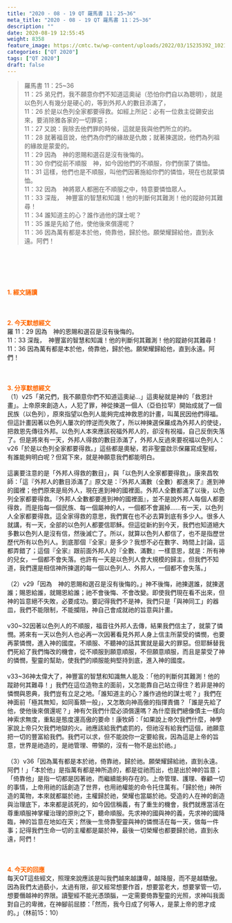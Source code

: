 ```yaml
---
title: "2020 - 08 - 19 QT 羅馬書 11：25~36"
meta_title: "2020 - 08 - 19 QT 羅馬書 11：25~36"
description: ""
date: 2020-08-19 12:55:45
weight: 8358
feature_image: https://cmtc.tw/wp-content/uploads/2022/03/15235392_10211799862337740_180693556567566654_o-1.webp
categories: ["QT 2020"]
tags: ["QT 2020"]
draft: false
---
```


<blockquote>羅馬書 11：25~36<br />
11：25 弟兄們，我不願意你們不知道這奧祕（恐怕你們自以為聰明），就是以色列人有幾分是硬心的，等到外邦人的數目添滿了，<br />
11：26 於是以色列全家都要得救。如經上所記：必有一位救主從錫安出來，要消除雅各家的一切罪惡；<br />
11：27 又說：我除去他們罪的時候，這就是我與他們所立的約。<br />
11：28 就著福音說，他們為你們的緣故是仇敵；就著揀選說，他們為列祖的緣故是蒙愛的。<br />
11：29 因為　神的恩賜和選召是沒有後悔的。<br />
11：30 你們從前不順服　神，如今因他們的不順服，你們倒蒙了憐恤。<br />
11：31 這樣，他們也是不順服，叫他們因著施給你們的憐恤，現在也就蒙憐恤。<br />
11：32 因為　神將眾人都圈在不順服之中，特意要憐恤眾人。<br />
11：33 深哉，　神豐富的智慧和知識！他的判斷何其難測！他的蹤跡何其難尋！<br />
11：34 誰知道主的心？誰作過他的謀士呢？<br />
11：35 誰是先給了他，使他後來償還呢？<br />
11：36 因為萬有都是本於他，倚靠他，歸於他。願榮耀歸給他，直到永遠。阿們！</blockquote><br />
&nbsp;<br />
<br />
&nbsp;<br />
<br />
<span style="color: #ff6600;"><strong>1. </strong><strong>經文誦讀</strong></span><br />
<br />
<span style="color: #ff6600;"><strong> </strong></span><br />
<br />
<span style="color: #ff6600;"><strong>2. 今天默想</strong><strong>經文<br />
</strong></span>羅 11：29 因為　神的恩賜和選召是沒有後悔的。<br />
11：33 深哉，　神豐富的智慧和知識！他的判斷何其難測！他的蹤跡何其難尋！<br />
11：36 因為萬有都是本於他，倚靠他，歸於他。願榮耀歸給他，直到永遠。阿們！<br />
<br />
&nbsp;<br />
<br />
<span style="color: #ff6600;"><strong>3. 分享默想經文<br />
</strong></span>（1）v25「弟兄們，我不願意你們不知道這奧祕…」這奧秘就是神的「救恩計畫」。上帝原來創造人，人犯了罪，神從揀選一個人（亞伯拉罕）開始成就了一個民族（以色列），原來指望以色列人能夠完成神救恩的計畫，叫萬民因他們得福。但這計畫因著以色列人屢次的悖逆而失敗了，所以神揀選保羅成為外邦人的使徒，把救恩先傳往外邦。以色列人本來應該祝福外邦人的，卻沒有祝福，自己反倒失落了。但是將來有一天，外邦人得救的數目添滿了，外邦人反過來要祝福以色列人：v26「於是以色列全家都要得救。」這些都是奧秘，若非聖靈啟示保羅寫成聖經，有誰能夠明白呢？但寫下來，就是神願意我們都能明白。<br />
<br />
這裏要注意的是「外邦人得救的數目」，與「以色列人全家都要得救」。康來昌牧師：「這『外邦人的數目添滿了』原文是：『外邦人滿數（全數）都進來了』進到神的國裡；他們原來是局外人，現在進到神的國裡面。外邦人全數都滿了以後，以色列全家都要得救。『外邦人全數都要進到神的國裡面』，並不是說外邦人每個人都要得救，而是指每一個民族、每一個屬神的人，一個都不會漏掉……有一天，以色列人全家都要得救。這全家得救的意思，我們實在也不必去算到底有多少人。很多人就講，有一天，全部的以色列人都要信耶穌。但這從新約到今天，我們也知道絕大多數以色列人是沒有信，然後滅亡了。所以，就算以色列人都信了，也不是指歷世歷代所有以色列人。到底那個『全家』是多少？我想不必在數字、時間上討論，這都弄錯了；這個『全家』跟前面外邦人的『全數、滿數』一樣意思，就是：所有神的兒女，一個都不會失落。也許有一天是以色列人會大規模的歸主，但我們不知道，我們還是相信神所揀選的每一個以色列人、外邦人，一個都不會失落。」<br />
<br />
（2）v29「因為　神的恩賜和選召是沒有後悔的。」神不後悔，祂揀選誰，就揀選誰；賜恩給誰，就賜恩給誰；祂不會後悔、不會改變。即使我們現在看不出來，但神的旨意絕不失敗，必要成功。要記得我們不是神，我們只是「與神同工」的器皿，我們不能限制，不能攔阻，神自己會成就祂的旨意與計畫。<br />
<br />
v30~32因著以色列人的不順服，福音往外邦人去傳，結果我們信主了，就蒙了憐憫。將來有一天以色列人也必再一次因著看見外邦人身上信主所蒙受的憐憫，也要再蒙憐憫，進入神的國度。不順服、不聽神的話其實就是最大的罪惡。但耶穌替我們死給了我們悔改的機會，從不順服到願意順服，不但願意順服，而且是蒙受了神的憐憫，聖靈的幫助，使我們的順服能夠堅持到底，進入神的國度。<br />
<br />
v33~36神太偉大了，神豐富的智慧和知識無人能及：「他的判斷何其難測！他的蹤跡何其難尋！」我們在這位造物主的面前，又怎能靠自己站立得住？若非是神的憐憫與恩典，我們豈有立足之地。「誰知道主的心？誰作過他的謀士呢？」我們在神面前「極其無知，如同畜類一般」，又怎敢向神高傲的指揮責備？「誰是先給了他，使他後來償還呢？」神有欠我們什麼必須償還嗎？為什麼我們總像債主一樣向神索求無度，重點是態度還高傲的要命！康牧師：「如果說上帝欠我們什麼，神學家說上帝只欠我們地獄的火。祂應該給我們處罰的，但祂沒有給我們這個，祂願意把一切的豐富給我們。我們可以求，但不能說你一定要給我，因為這是上帝的旨意，世界是祂造的，是祂管理、帶領的，沒有一物不是出於祂。」<br />
<br />
（3）v36「因為萬有都是本於祂，倚靠祂，歸於祂。願榮耀歸給祂，直到永遠。阿們！」「本於他」是指萬有都是神所造的，都是從祂而出，也是出於神的旨意；「倚靠他」是指一切都是因著祂，而繼續能夠存在的。上帝管理、護理、眷顧一切的事情，上帝用祂的話創造了世界，也用祂權能的命令托住萬有。「歸於他」神所造的萬物，本來就都屬於祂，主權歸於祂，榮耀也當屬於祂。受造的人在神的創造與治理底下，本來都是該死的，如今因信稱義，有了重生的機會，我們就應當活在尊重順服神掌權治理的原則之下，聽命順服。先求神的國與神的義，先求神的國降臨，神的旨意在地如在天；然後一生倚靠聖靈與神的憐憫活在每一天，做每一件事；記得我們生命一切的主權都是屬於神，最後一切榮耀也都要歸於祂，直到永遠，阿們！<br />
<br />
<span style="color: #ff6600;"><strong> </strong></span><br />
<br />
<span style="color: #ff6600;"><strong>4. 今天的回應<br />
</strong></span>每天QT這些經文，照理來說應該是叫我們越來越謙卑，越降服，而不是越驕傲。因為我們太過藐小，太過有限，卻又經常想要作首，想要當老大，想要掌管一切，想要僭越神的界限。讀聖經不能光憑頭腦，一定需要倚靠聖靈的光照，求神叫我面對自己的卑微，在神腳前屈膝：「然而，我今日成了何等人，是蒙上帝的恩才成的。」（林前15：10）<br />
<br />
&nbsp;
        